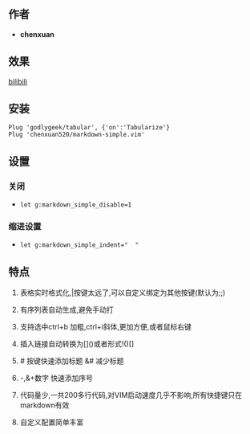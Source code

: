 ## 作者

- **chenxuan**

## 效果

[bilibili](https://www.bilibili.com/video/BV1cv4y1Q7hz)

## 安装

```
Plug 'godlygeek/tabular', {'on':'Tabularize'}
Plug 'chenxuan520/markdown-simple.vim'
```

## 设置

### 关闭

- `let g:markdown_simple_disable=1`

### 缩进设置

- `let g:markdown_simple_indent="  "`

## 特点

1. 表格实时格式化,|按键太远了,可以自定义绑定为其他按键(默认为;;)

2. 有序列表自动生成,避免手动打

3. 支持选中ctrl+b 加粗,ctrl+i斜体,更加方便,或者鼠标右键

4. 插入链接自动转换为\[]()或者形式\!()[]

5. \# 按键快速添加标题 &# 减少标题

6. \-,&+数字 快速添加序号

7. 代码量少,一共200多行代码,对VIM启动速度几乎不影响,所有快捷键只在markdown有效

8. 自定义配置简单丰富

